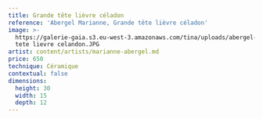 ```yaml
---
title: Grande tête lièvre céladon
reference: 'Abergel Marianne, Grande tête lièvre céladon'
image: >-
  https://galerie-gaia.s3.eu-west-3.amazonaws.com/tina/uploads/abergel-marianne/galerie-gaia-abergel-grande
  tete lievre celandon.JPG
artist: content/artists/marianne-abergel.md
price: 650
technique: Céramique
contextual: false
dimensions:
  height: 30
  width: 15
  depth: 12
---
```


